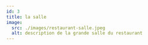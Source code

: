```yaml
---
id: 3
title: la salle
image:
  src: ./images/restaurant-salle.jpeg
  alt: description de la grande salle du restaurant
---
```

